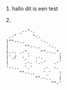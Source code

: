 1. hallo dit is een test

2. 

          _--"-.
      .-"      "-.
     |""--..      '-.
     |      ""--..   '-.
     |.-. .-".    ""--..".
     |'./  -_'  .-.      |
     |      .-. '.-'   .-'
     '--..  '.'    .-  -.
          ""--..   '_'   :
                ""--..   |
                      ""-' 
